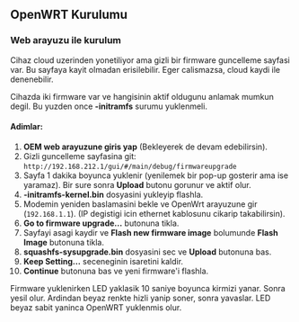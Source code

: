 ## OpenWRT Kurulumu

### Web arayuzu ile kurulum

Cihaz cloud uzerinden yonetiliyor ama gizli bir firmware guncelleme sayfasi var. Bu sayfaya kayit olmadan erisilebilir. Eger calismazsa, cloud kaydi ile denenebilir.

Cihazda iki firmware var ve hangisinin aktif oldugunu anlamak mumkun degil. Bu yuzden once **-initramfs** surumu yuklenmeli.

#### Adimlar:

1. **OEM web arayuzune giris yap** (Bekleyerek de devam edebilirsin).
2. Gizli guncelleme sayfasina git: `http://192.168.212.1/gui/#/main/debug/firmwareupgrade`
3. Sayfa 1 dakika boyunca yuklenir (yenilemek bir pop-up gosterir ama ise yaramaz). Bir sure sonra **Upload** butonu gorunur ve aktif olur.
4. **-initramfs-kernel.bin** dosyasini yukleyip flashla.
5. Modemin yeniden baslamasini bekle ve OpenWrt arayuzune gir (`192.168.1.1`). (IP degistigi icin ethernet kablosunu cikarip takabilirsin).
6. **Go to firmware upgrade...** butonuna tikla.
7. Sayfayi asagi kaydir ve **Flash new firmware image** bolumunde **Flash Image** butonuna tikla.
8. **squashfs-sysupgrade.bin** dosyasini sec ve **Upload** butonuna bas.
9. **Keep Setting...** seceneginin isaretini kaldir.
10. **Continue** butonuna bas ve yeni firmware'i flashla.

Firmware yuklenirken LED yaklasik 10 saniye boyunca kirmizi yanar. Sonra yesil olur. Ardindan beyaz renkte hizli yanip soner, sonra yavaslar. LED beyaz sabit yaninca OpenWRT yuklenmis olur.
